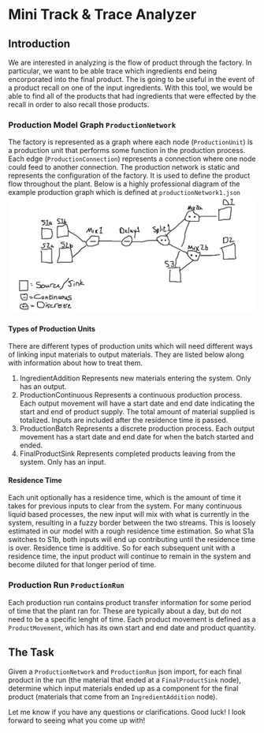 # Mini Track & Trace Analyzer
## Introduction
We are interested in analyzing is the flow of product through the factory. In particular, we want to be able trace which ingredients end being encorporated into the final product. The is going to be useful in the event of a product recall on one of the input ingredients. With this tool, we would be able to find all of the products that had ingredients that were effected by the recall in order to also recall those products.

### Production Model Graph `ProductionNetwork`
The factory is represented as a graph where each node (`ProductionUnit`) is a production unit that performs some function in the production process. Each edge (`ProductionConnection`) represents a connection where one node could feed to another connection. The production network is static and represents the configuration of the factory. It is used to define the product flow throughout the plant. Below is a highly professional diagram of the example production graph which is defined at `productionNetwork1.json`
![img.png](img.png)
#### Types of Production Units
There are different types of production units which will need different ways of linking input materials to output materials. They are listed below along with information about how to treat them.
1. IngredientAddition
   Represents new materials entering the system. Only has an output.
2. ProductionContinuous
   Represents a continuous production process. Each output movement will have a start date and end date indicating the start and end of product supply. The total amount of material supplied is totalized. Inputs are included after the residence time is passed.
3. ProductionBatch
   Represents a discrete production process. Each output movement has a start date and end date for when the batch started and ended.
4. FinalProductSink
   Represents completed products leaving from the system. Only has an input.

#### Residence Time
Each unit optionally has a residence time, which is the amount of time it takes for previous inputs to clear from the system. For many continuous liquid based processes, the new input will mix with what is currently in the system, resulting in a fuzzy border between the two streams. This is loosely estimated in our model with a rough residence time estimation. So what S1a switches to S1b, both inputs will end up contributing until the residence time is over. Residence time is additive. So for each subsequent unit with a residence time, the input product will continue to remain in the system and become diluted for that longer period of time.


### Production Run `ProductionRun`
Each production run contains product transfer information for some period of time that the plant ran for. These are typically about a day, but do not need to be a specific lenght of time. Each product movement is defined as a `ProductMovement`, which has its own start and end date and product quantity.

## The Task
Given a `ProductionNetwork` and `ProductionRun` json import, for each final product in the run (the material that ended at a `FinalProductSink` node), determine which input materials ended up as a component for the final product (materials that come from an `IngredientAddition` node).

Let me know if you have any questions or clarifications.
Good luck! I look forward to seeing what you come up with!
